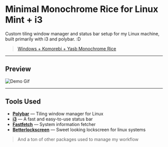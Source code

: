 # Minimal Monochrome Rice for Linux Mint + i3

Custom tiling window manager and status bar setup for my Linux machine, built primarily with i3 and polybar. 
:D

> [Windows + Komorebi + Yasb Monochrome Rice](https://github.com/jhuynh226/Monochrome-Dots-WIN-UW)

---

## Preview
![Demo Gif](./screenshots/i3.gif)

---

## Tools Used
- **[Polybar](https://github.com/polybar/polybar)** — Tiling window manager for Linux
- **[i3](https://github.com/i3/i3)** — A fast and easy-to-use status bar   
- **[Fastfetch](https://github.com/fastfetch-cli/fastfetch)** — System information fetcher
- **[Betterlockscreen](https://github.com/betterlockscreen/betterlockscreen)** — Sweet looking lockscreen for linux systems
> And a ton of other packages used to manage my workflow
